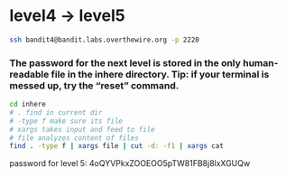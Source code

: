 # level4 -> level5

``` bash
ssh bandit4@bandit.labs.overthewire.org -p 2220
```


### The password for the next level is stored in the only human-readable file in the inhere directory. Tip: if your terminal is messed up, try the “reset” command.


``` bash
cd inhere 
# . find in current dir 
# -type f make sure its file
# xargs takes input and feed to file
# file analyzes content of files 
find . -type f | xargs file | cut -d: -f1 | xargs cat
```
password for level 5:
4oQYVPkxZOOEOO5pTW81FB8j8lxXGUQw
